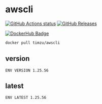 # awscli

[![GitHub Actions status](https://github.com/timzu/awscli/workflows/Build-Push/badge.svg)](https://github.com/timzu/awscli/actions)
[![GitHub Releases](https://img.shields.io/github/release/timzu/awscli.svg)](https://github.com/timzu/awscli/releases)

[![DockerHub Badge](http://dockeri.co/image/timzu/awscli)](https://hub.docker.com/r/timzu/awscli/)

```bash
docker pull timzu/awscli
```

## version

```
ENV VERSION 1.25.56
```

## latest

```
ENV LATEST 1.25.56
```

